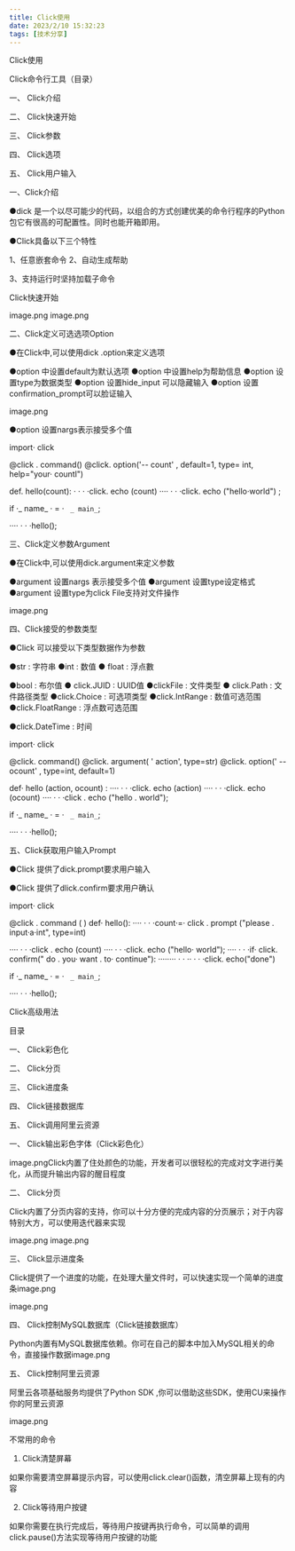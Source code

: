 ```yaml
---
title: Click使用
date: 2023/2/10 15:32:23
tags: [技术分享]
---
```

Click使用

Click命令行工具（目录）

一、      Click介绍

二、      Click快速开始

三、      Click参数

四、      Click选项

五、      Click用户输入

 

一、Click介绍

●dick 是一个以尽可能少的代码，以组合的方式创建优美的命令行程序的Python包它有很高的可配置性。同时也能开箱即用。

●Click具备以下三个特性

1、任意嵌套命令
2、自动生成帮助

3、支持运行时坚持加载子命令

 

Click快速开始

image.png
 image.png

二、Click定义可选选项Option

●在Click中,可以使用dick .option来定义选项

●option 中设置default为默认选项
●option 中设置help为帮助信息
●option 设置type为数据类型
●option 设置hide_input 可以隐藏输入
●option 设置confirmation_prompt可以脸证输入

image.png

●option 设置nargs表示接受多个值

import· click

@click . command()
@click. option(&apos;-- count&apos; , default=1, type= int, help="your· countl")

def. hello(count):
· · · ·click. echo (count)
···· · · ·click. echo ("hello·world") ;


if ·_ name_ · =  · ` _ main_`;

···· · · ·hello();

 

三、Click定义参数Argument

●在Click中,可以使用dick.argument来定义参数

●argument 设置nargs 表示接受多个值
●argument 设置type设定格式
●argument 设置type为click File支持对文件操作

image.png


 

 

 

 

四、Click接受的参数类型

●Click 可以接受以下类型数据作为参数

●str : 字符串
●int : 数值
● float : 浮点數

●bool : 布尔值
● click.JUID :  UUID值
●clickFile : 文件类型
● click.Path : 文件路径类型
●click.Choice : 可选项类型
●click.IntRange : 数值可选范围
●click.FloatRange : 浮点数可选范围

●click.DateTime : 时间

import· click

@click. command()
@click. argument( &apos; action&apos;, type=str)
@click. option(&apos; -- ocount&apos; , type=int, default=1)

def· hello (action, ocount) :
···· · · ·click. echo (action)
···· · · ·click. echo (ocount)
···· · · ·click . echo ("hello . world");

if ·_ name_ · =  · ` _ main_`;

···· · · ·hello();

 

五、Click获取用户输入Prompt

   ●Click 提供了dick.prompt要求用户输入

●Click 提供了dlick.confirm要求用户确认

import· click


@click . command ( )
def· hello():
···· · · ·count·=· click . prompt ("please . input·a·int", type=int)

···· · · ·click . echo (count)
···· · · ·click. echo ("hello· world");
···· · · ·if· click. confirm(" do . you· want . to· continue"):
········ · · ·· · · ·click. echo("done")

if ·_ name_ · =  · ` _ main_`;

···· · · ·hello();

 Click高级用法

 

目录

一、      Click彩色化

二、      Click分页

三、      Click进度条

四、      Click链接数据库

五、        Click调用阿里云资源

 

一、     Click输出彩色字体（Click彩色化）

image.pngClick内置了住处颜色的功能，开发者可以很轻松的完成对文字进行美化，从而提升输出内容的醒目程度

 

二、     Click分页

Click内置了分页内容的支持，你可以十分方便的完成内容的分页展示；对于内容特别大方，可以使用迭代器来实现

image.png
image.png

三、     Click显示进度条

Click提供了一个进度的功能，在处理大量文件时，可以快速实现一个简单的进度条image.png

image.png

四、     Click控制MySQL数据库（Click链接数据库）

Python内置有MySQL数据库依赖。你可在自己的脚本中加入MySQL相关的命令，直接操作数据image.png

 

 

五、     Click控制阿里云资源

阿里云各项基础服务均提供了Python SDK ,你可以借助这些SDK，使用CU来操作你的阿里云资源

image.png

 

不常用的命令

1.   Click清楚屏幕

如果你需要清空屏幕提示内容，可以使用click.clear()函数，清空屏幕上现有的内容

2.   Click等待用户按键

如果你需要在执行完成后，等待用户按键再执行命令，可以简单的调用click.pause()方法实现等待用户按键的功能